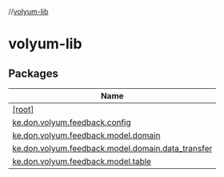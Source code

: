 //[volyum-lib](index.md)

# volyum-lib

## Packages

| Name |
|---|
| [[root]](volyum-lib/[root]/index.md) |
| [ke.don.volyum.feedback.config](volyum-lib/ke.don.volyum.feedback.config/index.md) |
| [ke.don.volyum.feedback.model.domain](volyum-lib/ke.don.volyum.feedback.model.domain/index.md) |
| [ke.don.volyum.feedback.model.domain.data_transfer](volyum-lib/ke.don.volyum.feedback.model.domain.data_transfer/index.md) |
| [ke.don.volyum.feedback.model.table](volyum-lib/ke.don.volyum.feedback.model.table/index.md) |
